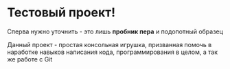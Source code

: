# Тестовый проект!
Сперва нужно уточнить - это лишь **пробник пера** и подопотный образец

Данный проект - простая консольная игрушка, призванная помочь в наработке навыков написания кода, программирования в целом, а так же работе с Git